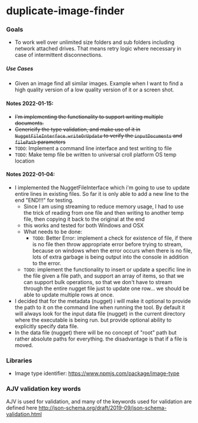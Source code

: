# duplicate-image-finder

### Goals

- To work well over unlimited size folders and sub folders including network attached drives.  That means retry logic where necessary in case of intermittent disconnections.

##### Use Cases

- Given an image find all similar images.  Example when I want to find a high quality version of a low quality version of it or a screen shot.

#### Notes 2022-01-15:

* ~~I'm implementing the functionality to support writing multiple documents.~~
* ~~Genericify the type validation, and make use of it in `NuggetFileInterface.writeOrUpdate` to verify the `inputDocuments` and `filePath` parameters~~
* `TODO`: Implement a command line interface and test writing to file
* `TODO`: Make temp file be written to universal croll platform OS temp location

#### Notes 2022-01-04:

* I implemented the NuggetFileInterface which i'm going to use to update entire lines in existing files.  So far it is only able to add a new line to the end "END!!!" for testing.
  * Since I am using streaming to reduce memory usage, I had to use the trick of reading from one file and then writing to another temp file, then copying it back to the original at the end
  * this works and tested for both Windows and OSX
  * What needs to be done:
    * `TODO`:  Better Error: implement a check for existence of file, if there is no file then throw appropriate error before trying to stream, because on windows when the error occurs when there is no file, lots of extra garbage is being output into the console in addition to the error.
  * `TODO`: implement the functionality to insert or update a specific line in the file given a file path, and support an array of items, so that we can support bulk operations, so that we don't have to stream through the entire nugget file just to update one row... we should be able to update multiple rows at once.
* I decided that for the metadata (nugget) i will make it optional to provide the path to it on the command line when running the tool.  By default it will always look for the input data file (nugget) in the current directory where the executable is being run.  but provide optional ability to explicitly specify data file.
* In the data file (nugget) there will be no concept of "root" path but rather absolute paths for everything.  the disadvantage is that if a file is moved.

### Libraries

- Image type identifier: https://www.npmjs.com/package/image-type

### AJV validation key words

AJV is used for validation, and many of the keywords used for validation are defined here http://json-schema.org/draft/2019-09/json-schema-validation.html
